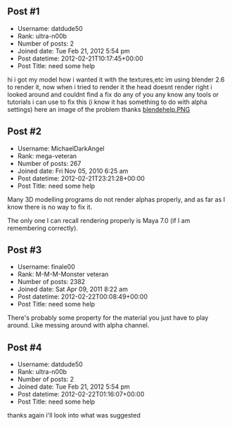 ## Post #1
- Username: datdude50
- Rank: ultra-n00b
- Number of posts: 2
- Joined date: Tue Feb 21, 2012 5:54 pm
- Post datetime: 2012-02-21T10:17:45+00:00
- Post Title: need some help

hi 
i got my model how i wanted it with the textures,etc
im using blender 2.6 to render it,
now when i tried to render it the head doesnt render right
i looked around and couldnt find a fix
do any of you any know any tools or tutorials i can use to fix this
(i know it has something to do with alpha settings)
here an image of the problem
thanks
[blendehelp.PNG](https://xentaxbackup.github.io/file/5095_blendehelp.PNG)
## Post #2
- Username: MichaelDarkAngel
- Rank: mega-veteran
- Number of posts: 267
- Joined date: Fri Nov 05, 2010 6:25 am
- Post datetime: 2012-02-21T23:21:28+00:00
- Post Title: need some help

Many 3D modelling programs do not render alphas properly, and as far as I know there is no way to fix it.

The only one I can recall rendering properly is Maya 7.0 (if I am remembering correctly).
## Post #3
- Username: finale00
- Rank: M-M-M-Monster veteran
- Number of posts: 2382
- Joined date: Sat Apr 09, 2011 8:22 am
- Post datetime: 2012-02-22T00:08:49+00:00
- Post Title: need some help

There's probably some property for the material you just have to play around. Like messing around with alpha channel.
## Post #4
- Username: datdude50
- Rank: ultra-n00b
- Number of posts: 2
- Joined date: Tue Feb 21, 2012 5:54 pm
- Post datetime: 2012-02-22T01:16:07+00:00
- Post Title: need some help

thanks again i'll look into what was suggested
